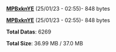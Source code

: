 [**MPBxknYE**](/data/MPBxknYE.txt) (25/01/23 - 02:55)- 848 bytes

[**MPBxknYE**](/data/MPBxknYE.txt) (25/01/23 - 02:55)- 848 bytes

**Total Datas**: 6269

**Total Size**: 36.99 MB / 37.0 MB